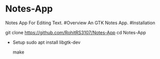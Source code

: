 # Notes-App
Notes App For Editing Text.
#Overview
An GTK Notes App.
#Installation

  git clone https://github.com/RohitRS3107/Notes-App
  cd Notes-App







- Setup
  sudo apt install libgtk-dev


  make

